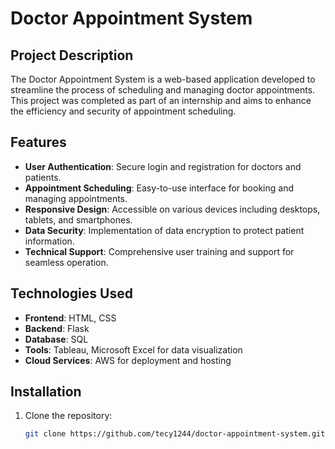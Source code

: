 # Doctor Appointment System

## Project Description
The Doctor Appointment System is a web-based application developed to streamline the process of scheduling and managing doctor appointments. This project was completed as part of an internship and aims to enhance the efficiency and security of appointment scheduling.

## Features
- **User Authentication**: Secure login and registration for doctors and patients.
- **Appointment Scheduling**: Easy-to-use interface for booking and managing appointments.
- **Responsive Design**: Accessible on various devices including desktops, tablets, and smartphones.
- **Data Security**: Implementation of data encryption to protect patient information.
- **Technical Support**: Comprehensive user training and support for seamless operation.

## Technologies Used
- **Frontend**: HTML, CSS
- **Backend**: Flask
- **Database**: SQL
- **Tools**: Tableau, Microsoft Excel for data visualization
- **Cloud Services**: AWS for deployment and hosting

## Installation
1. Clone the repository:
   ```bash
   git clone https://github.com/tecy1244/doctor-appointment-system.git
